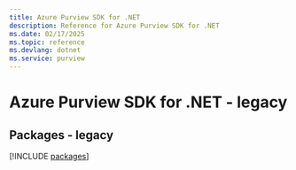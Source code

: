 ```yaml
---
title: Azure Purview SDK for .NET
description: Reference for Azure Purview SDK for .NET
ms.date: 02/17/2025
ms.topic: reference
ms.devlang: dotnet
ms.service: purview
---
```

# Azure Purview SDK for .NET - legacy
## Packages - legacy
[!INCLUDE [packages](purview-index.md)]